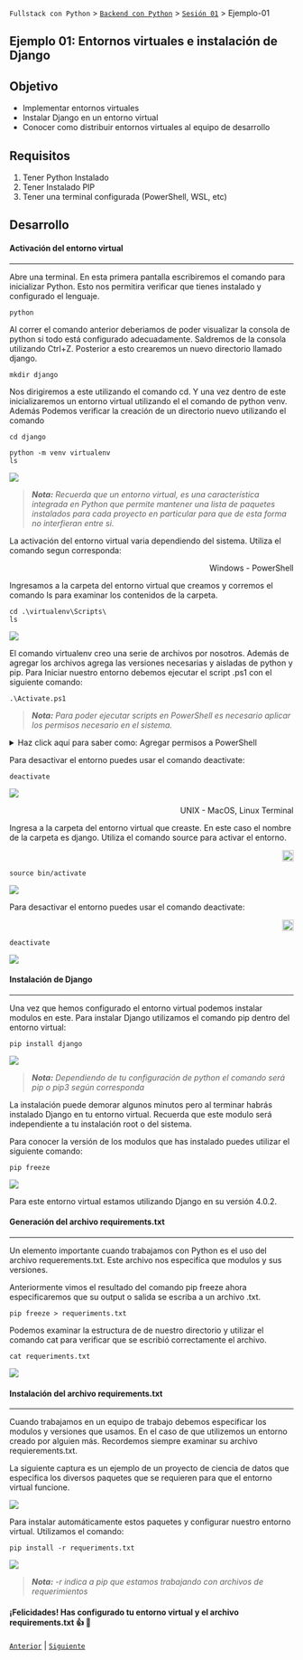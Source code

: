 `Fullstack con Python` > [`Backend con Python`](../../Readme.md) > [`Sesión 01`](../Readme.md) > Ejemplo-01
## Ejemplo 01: Entornos virtuales e instalación de Django

## Objetivo

- Implementar entornos virtuales
- Instalar Django en un entorno virtual
- Conocer como distribuir entornos virtuales al equipo de desarrollo

##  Requisitos 

1. Tener Python Instalado
2. Tener Instalado PIP
3. Tener una terminal configurada (PowerShell, WSL, etc)

## Desarrollo


#### Activación del entorno virtual
***
Abre una terminal. En esta primera pantalla escribiremos el comando para inicializar Python. Esto nos permitira verificar que tienes instalado y configurado el lenguaje.

   ```console
   python
   ```
Al correr el comando anterior deberiamos de poder visualizar la consola de python si todo está configurado adecuadamente. Saldremos de la consola utilizando Ctrl+Z. Posterior a esto crearemos un nuevo directorio llamado django.

   ```console
   mkdir django
   ```
Nos dirigiremos a este utilizando el comando cd. Y una vez dentro de este inicializaremos un entorno virtual utilizando el el comando de python venv. Además Podemos verificar la creación de un directorio nuevo utilizando el comando

   ```console
   cd django
   ```

   ```console
python -m venv virtualenv
ls
   ```



   ![](img/Ejemplo1_1.jpg)
 


   >*__Nota:__ Recuerda que un entorno virtual, es una característica integrada en Python que  permite mantener una lista de paquetes instalados para cada proyecto en particular para que de esta forma no interfieran entre si.*

La activación del entorno virtual varia dependiendo del sistema. Utiliza el comando segun corresponda:

<p align="right">
	Windows - PowerShell
</p>

Ingresamos a la carpeta del entorno virtual que creamos y corremos el comando ls para examinar los contenidos de la carpeta.
   ```console
cd .\virtualenv\Scripts\
ls
   ```

![](img/Ejemplo1_2.jpg)

El comando virtualenv creo una serie de archivos por nosotros. Además de agregar los archivos agrega las versiones necesarias y aisladas de python y pip. Para Iniciar nuestro entorno debemos ejecutar el script .ps1 con el siguiente comando: 

   ```console
   .\Activate.ps1
   ```
> *__Nota:__ Para poder ejecutar scripts en PowerShell es necesario aplicar los permisos necesario en el sistema.*

<details><summary>Haz click aquí para saber como: Agregar permisos a PowerShell</summary>
<p>
En una consola de PowerShell escribe: 

    ```
       Set-ExecutionPolicy -ExecutionPolicy bypass 
    ```

</p>
</details>

Para desactivar el entorno puedes usar el comando deactivate:

   ```console
   deactivate
   ```
   ![](img/Ejemplo1_3.jpg)


<p align="right">
	UNIX - MacOS, Linux Terminal
</p>
Ingresa a la carpeta del entorno virtual que creaste. En este caso el nombre de la carpeta es django.  Utiliza el comando source para activar el entorno.

<p align="right">
<img width="20px" src="img/mac.jpg">
</p>

   ```console
   source bin/activate
   ```

   ![](img/2.png)

Para desactivar el entorno puedes usar el comando deactivate:

<p align="right">
<img width="20px" src="img/mac.jpg">
</p>

   ```console
   deactivate
   ```
   ![](img/3.png)


#### Instalación de Django
***
Una vez que hemos configurado el entorno virtual podemos instalar modulos en este. Para instalar Django utilizamos el comando pip dentro del entorno virtual:

   ```console
   pip install django
   ```
![](img/Ejemplo1_4.jpg)

>*__Nota:__ Dependiendo de tu configuración de python el comando será pip o pip3 según corresponda*

La instalación puede demorar algunos minutos pero al terminar habrás instalado Django en tu entorno virtual. Recuerda que este modulo será independiente a tu instalación root o del sistema.

Para conocer la versión de los modulos que has instalado puedes utilizar el siguiente comando:

   ```console
   pip freeze
   ```
  ![](img/Ejemplo1_5.jpg)

  Para este entorno virtual estamos utilizando Django en su versión 4.0.2.

 #### Generación del archivo requirements.txt
***

Un elemento importante cuando trabajamos con Python es el uso del archivo requerements.txt. Este archivo nos especifíca que modulos y sus versiones.

Anteriormente vimos el resultado del comando pip freeze ahora especificaremos que su output o salida se escriba a un archivo .txt.

   ```console
   pip freeze > requeriments.txt
   ```
Podemos examinar la estructura de de nuestro directorio y utilizar el comando cat para verificar que se escribió correctamente el archivo.

   ```console
   cat requeriments.txt
   ```

   ![](img/Ejemplo1_6.jpg)

 #### Instalación del archivo requirements.txt
***
Cuando trabajamos en un equipo de trabajo debemos especificar los modulos y versiones que usamos. En el caso de que utilizemos un entorno creado por alguien más. Recordemos siempre examinar su archivo requierements.txt.

La siguiente captura es un ejemplo de un proyecto de ciencia de datos que especifica los diversos paquetes que se requieren para que el entorno virtual funcione.

   ![](img/Ejemplo1_7.jpg)

Para instalar automáticamente estos paquetes y configurar nuestro entorno virtual. Utilizamos el comando:

   ```console
   pip install -r requeriments.txt
   ```
 ![](img/Ejemplo1_8.jpg)

>*__Nota:__ -r indica a pip que estamos trabajando con archivos de requerimientos*

#### ¡Felicidades! Has configurado tu entorno virtual y el archivo requirements.txt :+1: :1st_place_medal:


[`Anterior`](../Readme.md#Entornos-Virtuales) | [`Siguiente`](../Readme.md#estructura-de-un-proyecto-en-django)
